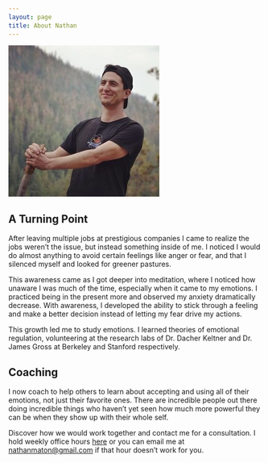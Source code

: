 ```yaml
---
layout: page
title: About Nathan
---
```


<img src="/images/nathanm.jpg" alt="Photo of me.">

## A Turning Point

After leaving multiple jobs at prestigious companies I came to realize the jobs weren’t the issue, but instead something inside of me. I noticed I would do almost anything to avoid certain feelings like anger or fear, and that I silenced myself and looked for greener pastures. 

This awareness came as I got deeper into meditation, where I noticed how unaware I was much of the time, especially when it came to my emotions. I practiced being in the present more and observed my anxiety dramatically decrease. With awareness, I developed the ability to stick through a feeling and make a better decision instead of letting my fear drive my actions. 

This growth led me to study emotions. I learned theories of emotional regulation, volunteering at the research labs of Dr. Dacher Keltner and Dr. James Gross at Berkeley and Stanford respectively. 

## Coaching

I now coach to help others to learn about accepting and using all of their emotions, not just their favorite ones. There are incredible people out there doing incredible things who haven’t yet seen how much more powerful they can be when they show up with their whole self.

Discover how we would work together and contact me for a consultation. I hold weekly office hours <a href="https://nathanmaton.youcanbook.me/">here</a> or you can email me at nathanmaton@gmail.com if that hour doesn’t work for you.
